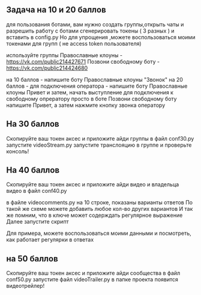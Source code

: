 ## Задача на 10 и 20 баллов
для пользования ботами, вам нужно создать группы,открыть чаты и разрешить работу с ботами 
сгенерировать токены ( 3 разных ) и вставить в config.py
Но для упрощения ,можете воспользоваться моими токенами для групп ( не access token пользователя)

используйте группы 
Православные клоуны - https://vk.com/public214427671
Позвони свободному боту - https://vk.com/public214424680

на 10 баллов - напишите боту Православные клоуны "Звонок"
на 20 баллов - для подключения оператора - напишите боту Православные клоуны Привет и затем, начать выступление 
для подключения к свободному опрератору просто в боте Позвони свободному боту напишите Привет, а затем нажмите кнопку звонка оператору 
## На 30 баллов 
Скопируйте ваш токен аксес и приложите айди группы в файл conf30.py 
запустите videoStream.py
запустите транслояцию в группе и проверьте консоль!

## На 40 баллов 
Скопируйте ваш токен аксес и приложите айди видео и владельца видео  в файл conf40.py 

в файле videocomments.py на 10 строке, показаны варианты ответов 
По такой же схеме можете добавить любое кол-во других вариантов 
И так же помним, что в ключе может содерждать регулярное выражение 
Далее запустите скрипт 

Для примера, можете воспользоваться моими данными и посмотреть, как работает регулярки в ответах 

## на 50 баллов
Скопируйте ваш токен аксес и приложите айди сообщества  в файл conf50.py 
запустите файл videoTrailer.py 
в папке проекта появится видеотрейлер!
